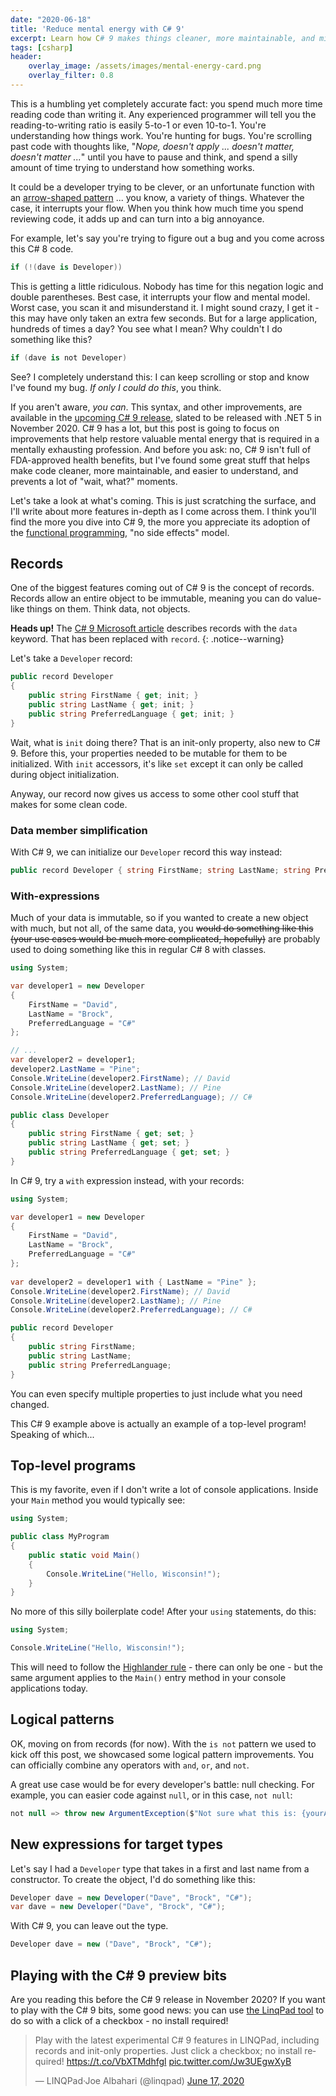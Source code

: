 ```yaml
---
date: "2020-06-18"
title: 'Reduce mental energy with C# 9'
excerpt: Learn how C# 9 makes things cleaner, more maintainable, and minimizes mental energy.
tags: [csharp]
header:
    overlay_image: /assets/images/mental-energy-card.png
    overlay_filter: 0.8
---
```


This is a humbling yet completely accurate fact: you spend much more time reading code than writing it. Any experienced programmer will tell you the reading-to-writing ratio is easily 5-to-1 or even 10-to-1. You're understanding how things work. You're hunting for bugs. You're scrolling past code with thoughts like, "*Nope, doesn't apply ... doesn't matter, doesn't matter ...*" until you have to pause and think, and spend a silly amount of time trying to understand how something works.


It could be a developer trying to be clever, or an unfortunate function with an [arrow-shaped pattern](http://wiki.c2.com/?ArrowAntiPattern) ... you know, a variety of things. Whatever the case, it interrupts your flow. When you think how much time you spend reviewing code, it adds up and can turn into a big annoyance.

For example, let's say you're trying to figure out a bug and you come across this C# 8 code.

```csharp
if (!(dave is Developer))  
```

This is getting a little ridiculous. Nobody has time for this negation logic and double parentheses. Best case, it interrupts your flow and mental model. Worst case, you scan it and misunderstand it. I might sound crazy, I get it - this may have only taken an extra few seconds. But for a large application, hundreds of times a day? You see what I mean? Why couldn't I do something like this?

```csharp
if (dave is not Developer)
```

See? I completely understand this: I can keep scrolling or stop and know I've found my bug. *If only I could do this*, you think.

If you aren't aware, *you can*. This syntax, and other improvements, are available in the [upcoming C# 9 release](https://devblogs.microsoft.com/dotnet/welcome-to-c-9-0/), slated to be released with .NET 5 in November 2020. C# 9 has a lot, but this post is going to focus on improvements that help restore valuable mental energy that is required in a mentally exhausting profession. And before you ask: no, C# 9 isn't full of FDA-approved health benefits, but I've found some great stuff that helps make code cleaner, more maintainable, and easier to understand, and prevents a lot of "wait, what?" moments.

Let's take a look at what's coming. This is just scratching the surface, and I'll write about more features in-depth as I come across them. I think you'll find the more you dive into C# 9, the more you appreciate its adoption of the [functional programming](https://en.wikipedia.org/wiki/Functional_programming), "no side effects" model.

## Records

One of the biggest features coming out of C# 9 is the concept of records. Records allow an entire object to be immutable, meaning you can do value-like things on them. Think data, not objects.

**Heads up!** The [C# 9 Microsoft article](https://devblogs.microsoft.com/dotnet/welcome-to-c-9-0/) describes records with the `data` keyword. That has been replaced with `record`.
{: .notice--warning}

Let's take a `Developer` record:

```csharp
public record Developer
{
    public string FirstName { get; init; }
    public string LastName { get; init; }
    public string PreferredLanguage { get; init; }
}
```

Wait, what is `init` doing there? That is an init-only property, also new to C# 9. Before this, your properties needed to be mutable for them to be initialized. With `init` accessors, it's like `set` except it can only be called during object initialization.

Anyway, our record now gives us access to some other cool stuff that makes for some clean code.

### Data member simplification

With C# 9, we can initialize our `Developer` record this way instead:

```csharp
public record Developer { string FirstName; string LastName; string PreferredLanguage; }
```

### With-expressions

Much of your data is immutable, so if you wanted to create a new object with much, but not all, of the same data, you ~~would do something like this (your use cases would be much more complicated, hopefully)~~ are probably used to doing something like this in regular C# 8 with classes.

```csharp
using System;

var developer1 = new Developer
{
    FirstName = "David",
    LastName = "Brock",
    PreferredLanguage = "C#"
};

// ...
var developer2 = developer1;
developer2.LastName = "Pine";
Console.WriteLine(developer2.FirstName); // David
Console.WriteLine(developer2.LastName); // Pine
Console.WriteLine(developer2.PreferredLanguage); // C#

public class Developer
{
    public string FirstName { get; set; }
    public string LastName { get; set; }
    public string PreferredLanguage { get; set; }
}
```

In C# 9, try a `with` expression instead, with your records:

```csharp
using System;

var developer1 = new Developer
{
    FirstName = "David",
    LastName = "Brock",
    PreferredLanguage = "C#"
};
  
var developer2 = developer1 with { LastName = "Pine" };
Console.WriteLine(developer2.FirstName); // David
Console.WriteLine(developer2.LastName); // Pine
Console.WriteLine(developer2.PreferredLanguage); // C#

public record Developer
{
    public string FirstName;
    public string LastName;
    public string PreferredLanguage;
}
```

You can even specify multiple properties to just include what you need changed.

This C# 9 example above is actually an example of a top-level program! Speaking of which...

## Top-level programs

This is my favorite, even if I don't write a lot of console applications. Inside your `Main` method you would typically see:

```csharp
using System;

public class MyProgram
{
    public static void Main()
    {
        Console.WriteLine("Hello, Wisconsin!");
    }
}
```

No more of this silly boilerplate code! After your `using` statements, do this:

```csharp
using System;

Console.WriteLine("Hello, Wisconsin!");
```

This will need to follow the [Highlander rule](https://highlander.fandom.com/wiki/There_can_be_only_one#:~:text=There%20can%20be%20only%20one,one%22%20shall%20receive%20The%20Prize.) - there can only be one - but the same argument applies to the `Main()` entry method in your console applications today.

## Logical patterns

OK, moving on from records (for now). With the `is not` pattern we used to kick off this post, we showcased some logical pattern improvements. You can officially combine any operators with `and`, `or`, and `not`.

A great use case would be for every developer's battle: null checking. For example, you can easier code against `null`, or in this case, `not null`:

```csharp
not null => throw new ArgumentException($"Not sure what this is: {yourArgument}", nameof(yourArgument))
```

## New expressions for target types

Let's say I had a `Developer` type that takes in a first and last name from a constructor. To create the object, I'd do something like this:

```csharp
Developer dave = new Developer("Dave", "Brock", "C#");
var dave = new Developer("Dave", "Brock", "C#");
```

With C# 9, you can leave out the type.

```csharp
Developer dave = new ("Dave", "Brock", "C#");
```

## Playing with the C# 9 preview bits

Are you reading this before the C# 9 release in November 2020? If you want to play with the C# 9 bits, some good news: you can use [the LinqPad tool](https://www.linqpad.net/) to do so with a click of a checkbox - no install required!

<blockquote class="twitter-tweet"><p lang="en" dir="ltr">Play with the latest experimental C# 9 features in LINQPad, including records and init-only properties. Just click a checkbox; no install required! <a href="https://t.co/VbXTMdhfgl">https://t.co/VbXTMdhfgl</a> <a href="https://t.co/Jw3UEgwXyB">pic.twitter.com/Jw3UEgwXyB</a></p>&mdash; LINQPad·Joe Albahari (@linqpad) <a href="https://twitter.com/linqpad/status/1273191238087225345?ref_src=twsrc%5Etfw">June 17, 2020</a></blockquote> <script async src="https://platform.twitter.com/widgets.js" charset="utf-8"></script>
